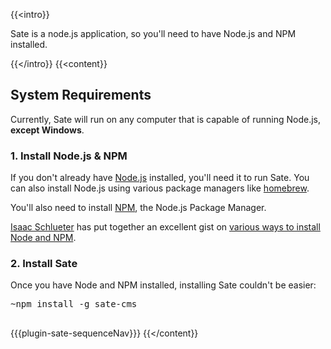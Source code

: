 {{<intro}}

Sate is a node.js application, so you'll need to have Node.js and NPM installed.

{{</intro}}
{{<content}}

## System Requirements

Currently, Sate will run on any computer that is capable of running Node.js, **except Windows**.

### 1. Install Node.js & NPM

If you don't already have [Node.js](http://nodejs.org) installed, you'll need it to run Sate. You can also install Node.js using various package managers like [homebrew](https://github.com/Homebrew/homebrew).

You'll also need to install [NPM](https://www.npmjs.org), the Node.js Package Manager.

[Isaac Schlueter](http://www.joyent.com/blog/installing-node-and-npm/) has put together an excellent gist on [various ways to install Node and NPM](https://gist.github.com/isaacs/579814).

### 2. Install Sate

Once you have Node and NPM installed, installing Sate couldn't be easier:

<pre class="cli">
<div class="line"><span class="dir-prompt">~</span>npm install -g sate-cms</div>
</pre>

{{{plugin-sate-sequenceNav}}}
{{</content}}